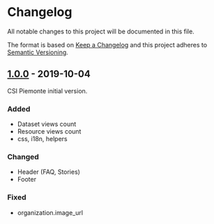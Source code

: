 # Changelog
All notable changes to this project will be documented in this file.

The format is based on [Keep a Changelog](http://keepachangelog.com/en/1.0.0/)
and this project adheres to [Semantic Versioning](http://semver.org/spec/v2.0.0.html).

## [1.0.0](https://github.com/csipiemonte/ckanext-apertocomunetorinoit/releases/tag/v1.0.0) - 2019-10-04

CSI Piemonte initial version.

### Added
- Dataset views count
- Resource views count
- css, i18n, helpers

### Changed
- Header (FAQ, Stories)
- Footer

### Fixed
- organization.image_url
